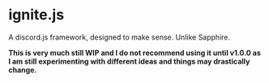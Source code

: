 # ignite.js

A discord.js framework, designed to make sense. Unlike Sapphire.

**This is very much still WIP and I do not recommend using it until v1.0.0 as I am still experimenting with different ideas and things may drastically change.**
